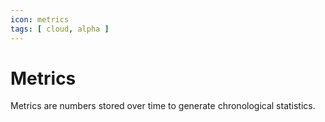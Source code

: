 ```yaml
---
icon: metrics
tags: [ cloud, alpha ]
---
```

# Metrics

Metrics are numbers stored over time to generate chronological statistics.
